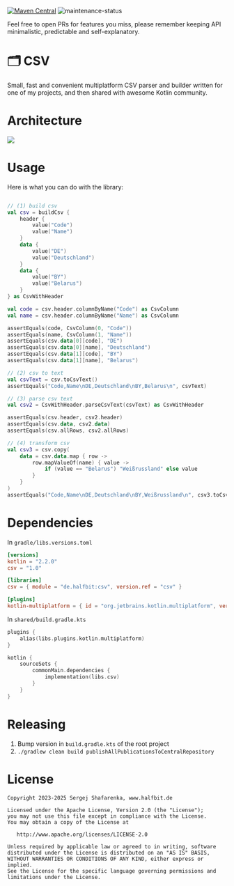 [![Maven Central](http://img.shields.io/maven-central/v/de.halfbit/csv.svg)](https://central.sonatype.com/artifact/de.halfbit/csv)
![maintenance-status](https://img.shields.io/badge/maintenance-passively--maintained-yellowgreen.svg)

Feel free to open PRs for features you miss, please remember keeping API minimalistic, predictable and self-explanatory.

# 🗂 CSV ️

Small, fast and convenient multiplatform CSV parser and builder written for one of my projects, and then shared with awesome Kotlin community.

# Architecture

<img src="http://www.plantuml.com/plantuml/proxy?cache=no&src=https://raw.githubusercontent.com/sergejsha/csv/master/documentation/architecture.v3.iuml">

# Usage

Here is what you can do with the library:
```kotlin

// (1) build csv
val csv = buildCsv {
    header {
        value("Code")
        value("Name")
    }
    data {
        value("DE")
        value("Deutschland")
    }
    data {
        value("BY")
        value("Belarus")
    }
} as CsvWithHeader

val code = csv.header.columnByName("Code") as CsvColumn
val name = csv.header.columnByName("Name") as CsvColumn

assertEquals(code, CsvColumn(0, "Code"))
assertEquals(name, CsvColumn(1, "Name"))
assertEquals(csv.data[0][code], "DE")
assertEquals(csv.data[0][name], "Deutschland")
assertEquals(csv.data[1][code], "BY")
assertEquals(csv.data[1][name], "Belarus")

// (2) csv to text
val csvText = csv.toCsvText()
assertEquals("Code,Name\nDE,Deutschland\nBY,Belarus\n", csvText)

// (3) parse csv text
val csv2 = CsvWithHeader.parseCsvText(csvText) as CsvWithHeader

assertEquals(csv.header, csv2.header)
assertEquals(csv.data, csv2.data)
assertEquals(csv.allRows, csv2.allRows)

// (4) transform csv
val csv3 = csv.copy(
    data = csv.data.map { row ->
        row.mapValueOf(name) { value ->
            if (value == "Belarus") "Weißrussland" else value
        }
    }
)
assertEquals("Code,Name\nDE,Deutschland\nBY,Weißrussland\n", csv3.toCsvText())
```

# Dependencies

In `gradle/libs.versions.toml`
```toml
[versions]
kotlin = "2.2.0"
csv = "1.0"

[libraries]
csv = { module = "de.halfbit:csv", version.ref = "csv" }

[plugins]
kotlin-multiplatform = { id = "org.jetbrains.kotlin.multiplatform", version.ref = "kotlin" }
```

In `shared/build.gradle.kts`
```kotlin
plugins {
    alias(libs.plugins.kotlin.multiplatform)
}

kotlin {
    sourceSets {
        commonMain.dependencies {
            implementation(libs.csv)
        }
    }
}
```

# Releasing

1. Bump version in `build.gradle.kts` of the root project
2. `./gradlew clean build publishAllPublicationsToCentralRepository`

# License
```
Copyright 2023-2025 Sergej Shafarenka, www.halfbit.de

Licensed under the Apache License, Version 2.0 (the "License");
you may not use this file except in compliance with the License.
You may obtain a copy of the License at

   http://www.apache.org/licenses/LICENSE-2.0

Unless required by applicable law or agreed to in writing, software
distributed under the License is distributed on an "AS IS" BASIS,
WITHOUT WARRANTIES OR CONDITIONS OF ANY KIND, either express or implied.
See the License for the specific language governing permissions and
limitations under the License.
```
